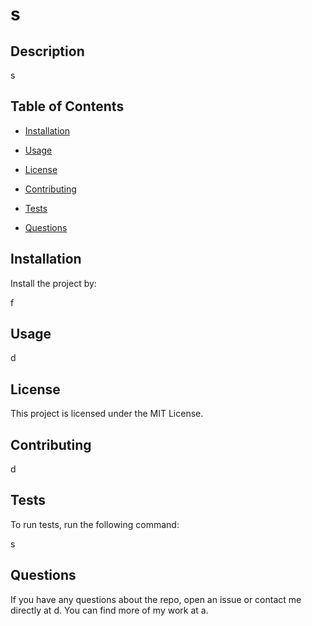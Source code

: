 # s
  
## Description
  
s
  
## Table of Contents
  
- [Installation](#installation)
  
- [Usage](#usage)
  
- [License](#license)
  
- [Contributing](#contributing)
  
- [Tests](#tests)
  
- [Questions](#questions)
  
## Installation
  
Install the project by:
  
f
  
## Usage
  
d
  
## License
    
This project is licensed under the MIT License.
  
## Contributing
  
d
  
## Tests
  
To run tests, run the following command:
  
s
  
## Questions
  
If you have any questions about the repo, open an issue or contact me directly at d. You can find more of my work at a.
